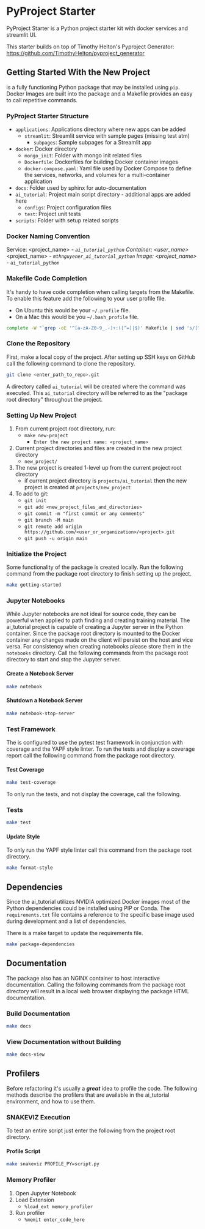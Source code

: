 #  PyProject Starter
PyProject Starter is a Python project starter kit with docker services and streamlit UI.

This starter builds on top of Timothy Helton's Pyproject Generator: 
https://github.com/TimothyHelton/pyproject_generator

## Getting Started With the New Project
 is a fully functioning Python package that may be installed using
`pip`.
Docker Images are built into the package and a Makefile provides an easy to call
repetitive commands.

### PyProject Starter Structure
- `applications`: Applications directory where new apps can be added
  - `streamlit`: Streamlit service with sample pages (missing test atm)
    - `subpages`: Sample subpages for a Streamlit app
- `docker`: Docker directory
  - `mongo_init`: Folder with mongo init related files
  - `Dockerfile`: Dockerfiles for building Docker container images
  - `docker-compose.yaml`: Yaml file used by Docker Compose to define the services, 
  networks, and volumes for a multi-container application
- `docs`: Folder used by sphinx for auto-documentation
- `ai_tutorial`: Project main script directory - additional apps are added here
  - `configs`: Project configuration files
  - `test`: Project unit tests
- `scripts`: Folder with setup related scripts

### Docker Naming Convention
Service: <project_name>_<service>
    - `ai_tutorial_python`
Container: <user_name>_<project_name>_<service>
    - `mthnguyener_ai_tutorial_python`
Image: <project_name>_<service>
    - `ai_tutorial_python`

### Makefile Code Completion
It's handy to have code completion when calling targets from the Makefile.
To enable this feature add the following to your user profile file.
- On Ubuntu this would be your `~/.profile` file.
- On a Mac this would be you `~/.bash_profile` file.
```bash
complete -W "`grep -oE '^[a-zA-Z0-9_.-]+:([^=]|$)' Makefile | sed 's/[^a-zA-Z0-9_.-]*$//'`" make
```

### Clone the Repository
First, make a local copy of the project.
After setting up SSH keys on GitHub call the following command to clone the
repository.
```bash
git clone <enter_path_to_repo>.git
```
A directory called `ai_tutorial` will be created where the 
command was executed. This `ai_tutorial` directory will be 
referred to as the "package root directory" throughout the project.

### Setting Up New Project
1. From current project root directory, run:
    - `make new-project`
      - `Enter the new project name: <project_name>`
2. Current project directories and files are created in the new project directory
    - `new_project/`
3. The new project is created 1-level up from the current project root directory
    - if current project directory is `projects/ai_tutorial` 
      then the new project is created at `projects/new_project`
4. To add to git:
   - `git init`
   - `git add <new_project_files_and_directories>`
   - `git commit -m "first commit or any comments"`
   - `git branch -M main`
   - `git remote add origin https://github.com/<user_or_organization>/<project>.git`
   - `git push -u origin main`

### Initialize the Project
Some functionality of the package is created locally.
Run the following command from the package root directory to finish setting up
the project.
```bash
make getting-started
```

### Jupyter Notebooks
While Jupyter notebooks are not ideal for source code, they can be powerful
when applied to path finding and creating training material.
The ai_tutorial project is capable of creating a Jupyter 
server in the Python container. Since the package root directory is mounted to 
the Docker container any changes made on the client will persist on the host and
vice versa. For consistency when creating notebooks please store them in the 
`notebooks` directory. Call the following commands from the package root 
directory to start and stop the Jupyter server.

#### Create a Notebook Server
```bash
make notebook
```

#### Shutdown a Notebook Server
```bash
make notebook-stop-server
```

### Test Framework
The  is configured to use the pytest test framework in conjunction with
coverage and the YAPF style linter.
To run the tests and display a coverage report call the following command from
the package root directory.

#### Test Coverage
```bash
make test-coverage
```

To only run the tests, and not display the coverage, call the following.

### Tests
```bash
make test
```

#### Update Style
To only run the YAPF style linter call this command from the package root
directory.
```bash
make format-style
```

## Dependencies
Since the ai_tutorial utilizes NVIDIA optimized Docker 
images most of the Python dependencies could be installed using PIP or Conda.
The `requirements.txt` file contains a reference to the specific
base image used during development and a list of dependencies.

There is a make target to update the requirements file.

```bash
make package-dependencies
```

## Documentation
The package also has an NGINX container to host interactive documentation.
Calling the following commands from the package root directory will result in
a local web browser displaying the package HTML documentation.

### Build Documentation
```bash
make docs
```

### View Documentation without Building
```bash
make docs-view
```

## Profilers
Before refactoring it's usually a ***great*** idea to profile the code.
The following methods describe the profilers that are available in the 
ai_tutorial environment, and how to use them.


### SNAKEVIZ Execution
To test an entire script just enter the following from the project root
directory.

#### Profile Script
```bash
make snakeviz PROFILE_PY=script.py
```

### Memory Profiler
1. Open Jupyter Notebook
1. Load Extension
    - `%load_ext memory_profiler`
1. Run profiler
    - `%memit enter_code_here`

